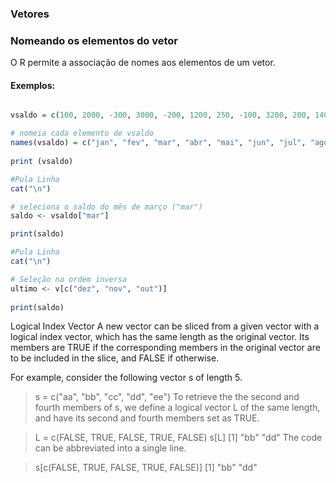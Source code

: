### <b>Vetores</b>

### Nomeando os elementos do vetor
O R permite a associação de nomes aos elementos de um vetor.
 
#### Exemplos:
``` R runnable

vsaldo = c(100, 2000, -300, 3000, -200, 1200, 250, -100, 3200, 200, 1400, -150) 

# nomeia cada elemento de vsaldo
names(vsaldo) = c("jan", "fev", "mar", "abr", "mai", "jun", "jul", "ago", "set", "out", "nov", "dez") 
 
print (vsaldo)

#Pula Linha
cat("\n")

# seleciona o saldo do mês de março ("mar")
saldo <- vsaldo["mar"] 

print(saldo)

#Pula Linha
cat("\n")

# Seleção na ordem inversa
ultimo <- v[c("dez", "nov", "out")] 
   
print(saldo)
```


Logical Index Vector
A new vector can be sliced from a given vector with a logical index vector, which has the same length as the original vector. Its members are TRUE if the corresponding members in the original vector are to be included in the slice, and FALSE if otherwise.

For example, consider the following vector s of length 5.

> s = c("aa", "bb", "cc", "dd", "ee")
To retrieve the the second and fourth members of s, we define a logical vector L of the same length, and have its second and fourth members set as TRUE.

> L = c(FALSE, TRUE, FALSE, TRUE, FALSE) 
> s[L] 
[1] "bb" "dd"
The code can be abbreviated into a single line.

> s[c(FALSE, TRUE, FALSE, TRUE, FALSE)] 
[1] "bb" "dd"
